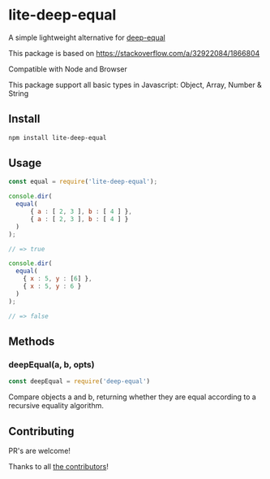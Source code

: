 # lite-deep-equal

A simple lightweight alternative for [deep-equal](https://www.npmjs.com/package/deep-equal)

This package is based on https://stackoverflow.com/a/32922084/1866804

Compatible with Node and Browser

This package support all basic types in Javascript: Object, Array, Number & String

## Install

```bash
npm install lite-deep-equal
```

## Usage

```js
const equal = require('lite-deep-equal');

console.dir(
  equal(
      { a : [ 2, 3 ], b : [ 4 ] },
      { a : [ 2, 3 ], b : [ 4 ] }
  )
);

// => true

console.dir(
  equal(
    { x : 5, y : [6] },
    { x : 5, y : 6 }
  )
);

// => false
```

## Methods

### deepEqual(a, b, opts)

```js
const deepEqual = require('deep-equal')
```
Compare objects a and b, returning whether they are equal according to a recursive equality algorithm.

## Contributing

PR's are welcome!

Thanks to all [the contributors](https://github.com/FareFirst/lite-deep-equal/graphs/contributors)!
